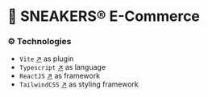 # 👟 SNEAKERS® E-Commerce

### ⚙️ Technologies

- `Vite` [↗](https://vitejs.dev/) as plugin
- `Typescript` [↗](https://www.typescriptlang.org/) as language
- `ReactJS` [↗](https://reactjs.org/) as framework
- `TailwindCSS` [↗](https://tailwindcss.com/) as styling framework
